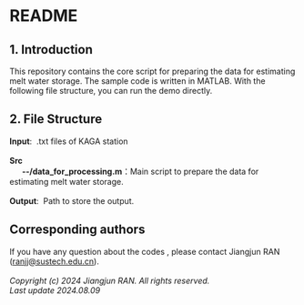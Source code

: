 # README


## 1. Introduction
This repository contains the core script for preparing the data for estimating melt water storage.
The sample code is written in MATLAB. With the following file structure, you can run the demo directly.


## 2. File Structure
**Input**:&nbsp; .txt files of KAGA station<br>
&nbsp;<br>
**Src**<br>
　&nbsp; **--/data_for_processing.m**：Main script to prepare the data for estimating melt water storage.<br>
 &nbsp;<br>
**Output**:&nbsp; Path to store the output.						 

## Corresponding authors
If you have any question about the codes , please contact Jiangjun RAN (ranjj@sustech.edu.cn).<br>
<br>
_Copyright (c) 2024 Jiangjun RAN. All rights reserved._ <br>
_Last update 2024.08.09_
